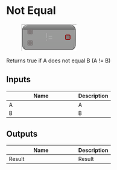 # Not Equal

<div align="left" data-full-width="false">

<figure><img src="../../../../api/Math/Operators/Not_Equal.png" alt=""><figcaption></figcaption></figure>

</div>

Returns true if A does not equal B (A != B)

## Inputs

<table><thead><tr><th width="170">Name</th><th>Description</th></tr></thead><tbody><tr><td>A</td><td>A</td></tr><tr><td>B</td><td>B</td></tr></tbody></table>

## Outputs

<table><thead><tr><th width="170">Name</th><th>Description</th></tr></thead><tbody><tr><td>Result</td><td>Result</td></tr></tbody></table>
